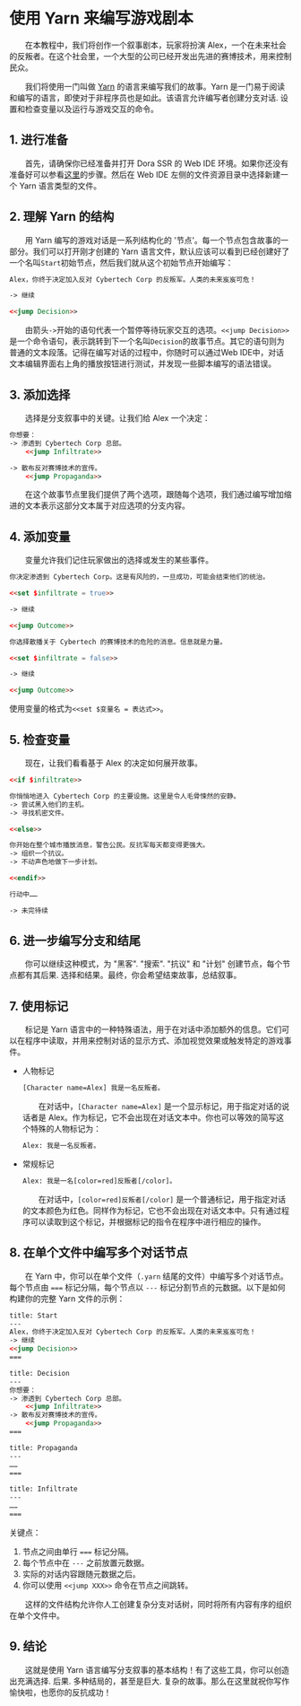 # 使用 Yarn 来编写游戏剧本

&emsp;&emsp;在本教程中，我们将创作一个叙事剧本，玩家将扮演 Alex，一个在未来社会的反叛者。在这个社会里，一个大型的公司已经开发出先进的赛博技术，用来控制民众。

&emsp;&emsp;我们将使用一门叫做 [Yarn](https://docs.yarnspinner.dev/beginners-guide/syntax-basics) 的语言来编写我们的故事。Yarn 是一门易于阅读和编写的语言，即使对于非程序员也是如此。该语言允许编写者创建分支对话. 设置和检查变量以及运行与游戏交互的命令。

## 1. 进行准备

&emsp;&emsp;首先，请确保你已经准备并打开 Dora SSR 的 Web IDE 环境。如果你还没有准备好可以参看[这里](/docs/tutorial/quick-start)的步骤。然后在 Web IDE 左侧的文件资源目录中选择新建一个 Yarn 语言类型的文件。

## 2. 理解 Yarn 的结构

&emsp;&emsp;用 Yarn 编写的游戏对话是一系列结构化的 '节点'。每一个节点包含故事的一部分。我们可以打开刚才创建的 Yarn 语言文件，默认应该可以看到已经创建好了一个名叫`Start`初始节点，然后我们就从这个初始节点开始编写：

```html title="节点：Start"
Alex，你终于决定加入反对 Cybertech Corp 的反叛军。人类的未来岌岌可危！

-> 继续

<<jump Decision>>
```

&emsp;&emsp;由箭头`->`开始的语句代表一个暂停等待玩家交互的选项。`<<jump Decision>>`是一个命令语句，表示跳转到下一个名叫`Decision`的故事节点。其它的语句则为普通的文本段落。记得在编写对话的过程中，你随时可以通过Web IDE中，对话文本编辑界面右上角的播放按钮进行测试，并发现一些脚本编写的语法错误。

## 3. 添加选择

&emsp;&emsp;选择是分支叙事中的关键。让我们给 Alex 一个决定：

```html title="节点：Decision"
你想要：
-> 渗透到 Cybertech Corp 总部。
	<<jump Infiltrate>>

-> 散布反对赛博技术的宣传。
	<<jump Propaganda>>
```

&emsp;&emsp;在这个故事节点里我们提供了两个选项，跟随每个选项，我们通过编写增加缩进的文本表示这部分文本属于对应选项的分支内容。

## 4. 添加变量

&emsp;&emsp;变量允许我们记住玩家做出的选择或发生的某些事件。

```html title="节点：Infiltrate"
你决定渗透到 Cybertech Corp。这是有风险的，一旦成功，可能会结束他们的统治。

<<set $infiltrate = true>>

-> 继续

<<jump Outcome>>
```

```html title="节点：Propaganda"
你选择散播关于 Cybertech 的赛博技术的危险的消息。信息就是力量。

<<set $infiltrate = false>>

-> 继续

<<jump Outcome>>
```

使用变量的格式为`<<set $变量名 = 表达式>>`。

## 5. 检查变量

&emsp;&emsp;现在，让我们看看基于 Alex 的决定如何展开故事。

```html title="节点：Outcome"
<<if $infiltrate>>

你悄悄地进入 Cybertech Corp 的主要设施。这里是令人毛骨悚然的安静。
-> 尝试黑入他们的主机。
-> 寻找机密文件。

<<else>>

你开始在整个城市播放消息，警告公民。反抗军每天都变得更强大。
-> 组织一个抗议。
-> 不动声色地做下一步计划。

<<endif>>

行动中……

-> 未完待续
```

## 6. 进一步编写分支和结尾

&emsp;&emsp;你可以继续这种模式，为 "黑客". "搜索". "抗议" 和 "计划" 创建节点，每个节点都有其后果. 选择和结果。最终，你会希望结束故事，总结叙事。

## 7. 使用标记

&emsp;&emsp;标记是 Yarn 语言中的一种特殊语法，用于在对话中添加额外的信息。它们可以在程序中读取，并用来控制对话的显示方式、添加视觉效果或触发特定的游戏事件。

* 人物标记

	```html
	[Character name=Alex] 我是一名反叛者。
	```

	&emsp;&emsp;在对话中，`[Character name=Alex]` 是一个显示标记，用于指定对话的说话者是 Alex。作为标记，它不会出现在对话文本中。你也可以等效的简写这个特殊的人物标记为：

	```html
	Alex: 我是一名反叛者。
	```

* 常规标记

	```html
	Alex: 我是一名[color=red]反叛者[/color]。
	```

	&emsp;&emsp;在对话中，`[color=red]反叛者[/color]` 是一个普通标记，用于指定对话的文本颜色为红色。同样作为标记，它也不会出现在对话文本中。只有通过程序可以读取到这个标记，并根据标记的指令在程序中进行相应的操作。

## 8. 在单个文件中编写多个对话节点

&emsp;&emsp;在 Yarn 中，你可以在单个文件（`.yarn` 结尾的文件）中编写多个对话节点。每个节点由 `===` 标记分隔，每个节点以 `---` 标记分割节点的元数据。以下是如何构建你的完整 Yarn 文件的示例：

```html title="文件：tutorial.yarn"
title: Start
---
Alex，你终于决定加入反对 Cybertech Corp 的反叛军。人类的未来岌岌可危！
-> 继续
<<jump Decision>>
===

title: Decision
---
你想要：
-> 渗透到 Cybertech Corp 总部。
	<<jump Infiltrate>>
-> 散布反对赛博技术的宣传。
	<<jump Propaganda>>
===

title: Propaganda
---
……
===

title: Infiltrate
---
……
===
```

关键点：
1. 节点之间由单行 `===` 标记分隔。
2. 每个节点中在 `---` 之前放置元数据。
3. 实际的对话内容跟随元数据之后。
4. 你可以使用 `<<jump XXX>>` 命令在节点之间跳转。

&emsp;&emsp;这样的文件结构允许你人工创建复杂分支对话树，同时将所有内容有序的组织在单个文件中。

## 9. 结论

&emsp;&emsp;这就是使用 Yarn 语言编写分支叙事的基本结构！有了这些工具，你可以创造出充满选择. 后果. 多种结局的，甚至是巨大. 复杂的故事。那么在这里就祝你写作愉快啦，也愿你的反抗成功！
